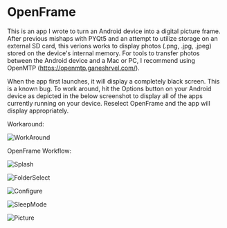 # OpenFrame

This is an app I wrote to turn an Android device into a digital picture frame.  After previous mishaps with PYQt5 and an attempt to utilize storage on an external SD card, this verions works to display photos (.png, .jpg, .jpeg) stored on the device's internal memory.  For tools to transfer photos between the Android device and a Mac or PC, I recommend using OpenMTP (https://openmtp.ganeshrvel.com/).

When the app first launches, it will display a completely black screen.  This is a known bug.  To work around, hit the Options button on your Android device as depicted in the below screenshot to display all of the apps currently running on your device.  Reselect OpenFrame and the app will display appropriately.

Workaround:

![WorkAround](https://user-images.githubusercontent.com/39276115/225486568-293ec3e6-4913-411f-8eed-80c6ea663fc3.PNG)


OpenFrame Workflow:

![Splash](https://user-images.githubusercontent.com/39276115/225486614-0671fb0a-44b8-42b3-b512-0e648be0ce9f.PNG)

![FolderSelect](https://user-images.githubusercontent.com/39276115/225486629-6b36c23b-6cb7-4dae-9f32-0cd364c85102.PNG)

![Configure](https://user-images.githubusercontent.com/39276115/225486640-6fdd0758-8f2e-4527-9b1b-04b0c0966eb6.PNG)

![SleepMode](https://user-images.githubusercontent.com/39276115/225486645-1efe63fa-a612-4036-8011-25da391f3ea5.PNG)

![Picture](https://user-images.githubusercontent.com/39276115/225486652-748ea78a-bdd5-4be9-9d98-abb939f7cd28.PNG)


